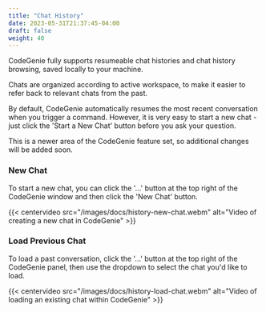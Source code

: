 ```yaml
---
title: "Chat History"
date: 2023-05-31T21:37:45-04:00
draft: false
weight: 40
---
```


CodeGenie fully supports resumeable chat histories and chat history browsing, saved locally to your machine.

Chats are organized according to active workspace, to make it easier to refer back to relevant chats from the past.

By default, CodeGenie automatically resumes the most recent conversation when you trigger a command. However, it is very easy to start a new chat - just click the 'Start a New Chat' button before you ask your question.

This is a newer area of the CodeGenie feature set, so additional changes will be added soon.

### New Chat

To start a new chat, you can click the '...' button at the top right of the CodeGenie window and then click the 'New Chat' button.

{{< centervideo src="/images/docs/history-new-chat.webm" alt="Video of creating a new chat in CodeGenie" >}}

### Load Previous Chat

To load a past conversation, click the '...' button at the top right of the CodeGenie panel, then use the dropdown to select the chat you'd like to load.

{{< centervideo src="/images/docs/history-load-chat.webm" alt="Video of loading an existing chat within CodeGenie" >}}


